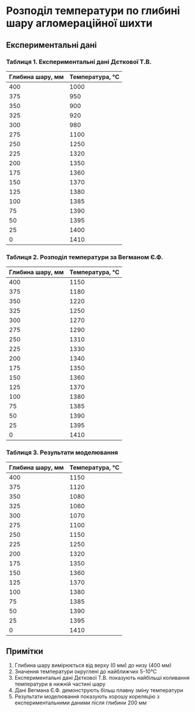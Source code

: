 # Розподіл температури по глибині шару агломераційної шихти

## Експериментальні дані

### Таблиця 1. Експериментальні дані Дєткової Т.В.

| Глибина шару, мм | Температура, °C |
|----------------|-----------------|
| 400            | 1000           |
| 375            | 950            |
| 350            | 900            |
| 325            | 920            |
| 300            | 980            |
| 275            | 1100           |
| 250            | 1250           |
| 225            | 1320           |
| 200            | 1350           |
| 175            | 1360           |
| 150            | 1370           |
| 125            | 1380           |
| 100            | 1385           |
| 75             | 1390           |
| 50             | 1395           |
| 25             | 1400           |
| 0              | 1410           |

### Таблиця 2. Розподіл температури за Вегманом Є.Ф.

| Глибина шару, мм | Температура, °C |
|----------------|-----------------|
| 400            | 1150           |
| 375            | 1180           |
| 350            | 1220           |
| 325            | 1250           |
| 300            | 1270           |
| 275            | 1290           |
| 250            | 1310           |
| 225            | 1330           |
| 200            | 1340           |
| 175            | 1350           |
| 150            | 1360           |
| 125            | 1370           |
| 100            | 1380           |
| 75             | 1385           |
| 50             | 1390           |
| 25             | 1395           |
| 0              | 1410           |

### Таблиця 3. Результати моделювання

| Глибина шару, мм | Температура, °C |
|----------------|-----------------|
| 400            | 1150           |
| 375            | 1120           |
| 350            | 1080           |
| 325            | 1060           |
| 300            | 1070           |
| 275            | 1100           |
| 250            | 1150           |
| 225            | 1250           |
| 200            | 1320           |
| 175            | 1350           |
| 150            | 1360           |
| 125            | 1370           |
| 100            | 1380           |
| 75             | 1385           |
| 50             | 1390           |
| 25             | 1395           |
| 0              | 1410           |

## Примітки

1. Глибина шару вимірюється від верху (0 мм) до низу (400 мм)
2. Значення температури округлені до найближчих 5-10°C
3. Експериментальні дані Дєткової Т.В. показують найбільші коливання температури в нижній частині шару
4. Дані Вегмана Є.Ф. демонструють більш плавну зміну температури
5. Результати моделювання показують хорошу кореляцію з експериментальними даними після глибини 200 мм
